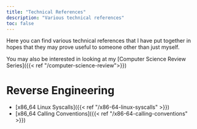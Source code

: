 ```yaml
---
title: "Technical References"
description: "Various technical references"
toc: false
---
```


Here you can find various technical references that I have put together in hopes that they may prove useful to someone other than just myself.

You may also be interested in looking at my [Computer Science Review Series]({{< ref "/computer-science-review">}})

# Reverse Engineering

* [x86_64 Linux Syscalls]({{< ref "/x86-64-linux-syscalls" >}})
* [x86_64 Calling Conventions]({{< ref "/x86-64-calling-conventions" >}})